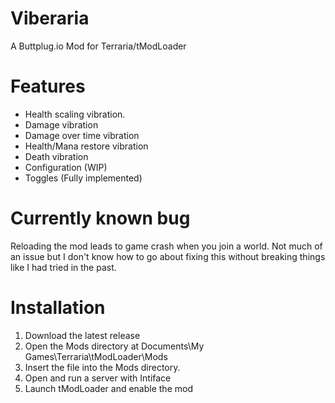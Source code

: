 # Viberaria
A Buttplug.io Mod for Terraria/tModLoader

# Features
* Health scaling vibration.
* Damage vibration
* Damage over time vibration
* Health/Mana restore vibration
* Death vibration
* Configuration (WIP)
* Toggles (Fully implemented)

# Currently known bug
Reloading the mod leads to game crash when you join a world. Not much of an issue but I don't know how to go about fixing this without breaking things like I had tried in the past.

# Installation
1) Download the latest release
2) Open the Mods directory at Documents\My Games\Terraria\tModLoader\Mods
3) Insert the file into the Mods directory.
4) Open and run a server with Intiface
5) Launch tModLoader and enable the mod
